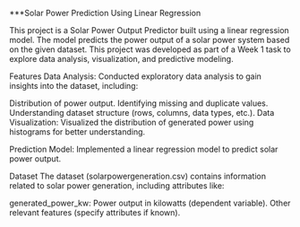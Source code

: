 ***Solar Power Prediction Using Linear Regression

This project is a Solar Power Output Predictor built using a linear regression model. The model predicts the power output of a solar power system based on the given dataset. This project was developed as part of a Week 1 task to explore data analysis, visualization, and predictive modeling.

Features
Data Analysis:
Conducted exploratory data analysis to gain insights into the dataset, including:

Distribution of power output.
Identifying missing and duplicate values.
Understanding dataset structure (rows, columns, data types, etc.).
Data Visualization:
Visualized the distribution of generated power using histograms for better understanding.

Prediction Model:
Implemented a linear regression model to predict solar power output.

Dataset
The dataset (solarpowergeneration.csv) contains information related to solar power generation, including attributes like:

generated_power_kw: Power output in kilowatts (dependent variable).
Other relevant features (specify attributes if known).
